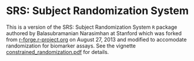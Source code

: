 # SRS: Subject Randomization System

This is a version of the SRS: Subject Randomization System `R` package authored by Balasubramanian Narasimhan at Stanford which was forked from [r-forge.r-project.org](https://r-forge.r-project.org/R/?group_id=539) on August 27, 2013 and modified to accomodate randomization for biomarker assays. See the vignette [constrained_randomization.pdf](https://github.com/atrihub/SRS/blob/master/inst/doc/constrained_randomization.pdf) for details.
